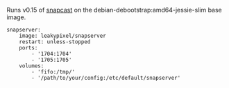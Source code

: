 Runs v0.15 of [snapcast](https://github.com/badaix/snapcast) on the
debian-debootstrap:amd64-jessie-slim base image.

```
snapserver:
    image: leakypixel/snapserver
    restart: unless-stopped
    ports:
        - '1704:1704'
        - '1705:1705'
    volumes:
        - 'fifo:/tmp/'
        - '/path/to/your/config:/etc/default/snapserver'
```
